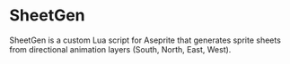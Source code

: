 # SheetGen
SheetGen is a custom Lua script for Aseprite that generates sprite sheets from directional animation layers (South, North, East, West).
